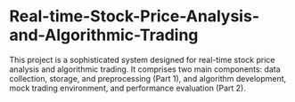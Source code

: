 # Real-time-Stock-Price-Analysis-and-Algorithmic-Trading
This project is a sophisticated system designed for real-time stock price analysis and algorithmic trading. It comprises two main components: data collection, storage, and preprocessing (Part 1), and algorithm development, mock trading environment, and performance evaluation (Part 2).

